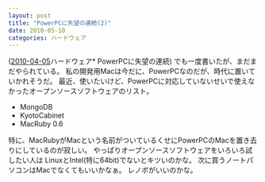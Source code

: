 ```yaml
---
layout: post
title: "PowerPCに失望の連続(2)"
date: 2010-05-10
categories: ハードウェア
---
```

([2010-04-05](/blog-archive/2010/04/05/post/)ハードウェア* PowerPCに失望の連続) でも一度書いたが、まだまだやられている。
私の開発用Macは今だに、PowerPCなのだが、時代に置いていかれそうだ。
最近、使いたいけど、PowerPCに対応していないせいで使えなかったオープンソースソフトウェアのリスト。
- MongoDB
- KyotoCabinet
- MacRuby 0.6

特に、MacRubyがMacという名前がついているくせにPowerPCのMacを置き去りにしているのが寂しい。
やっぱりオープンソースソフトウェアをいろいろ試したい人は LinuxとIntel(特に64bit)でないとキツいのかな。
次に買うノートパソコンはMacでなくてもいいかなぁ。
レノボがいいのかな。

